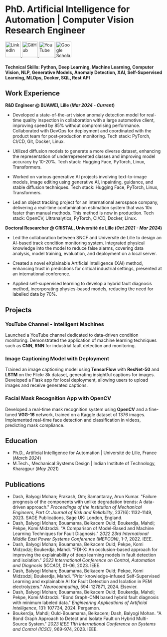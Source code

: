 # PhD. Artificial Intelligence for Automation | Computer Vision Research Engineer


<a href="https://www.linkedin.com/in/balyogi-mohan-dash/" target="_blank">
  <img src="https://linkdeincom/in/test" alt="LinkedIn" width="50" height="50">
</a>

<a href="https://github.com/mohan696matlab" target="_blank">
  <img src="https://upload.wikimedia.org/wikipedia/commons/9/91/Octicons-mark-github.svg" alt="GitHub" width="50" height="50">
</a>

<a href="https://www.youtube.com/@Mohankumardash" target="_blank">
  <img src="https://upload.wikimedia.org/wikipedia/commons/thumb/4/42/YouTube_icon_%282013-2017%29.png/240px-YouTube_icon_%282013-2017%29.png" alt="YouTube" width="50" height="50">
</a>

<a href="https://scholar.google.com/citations?user=jzcIElIAAAAJ&hl=en" target="_blank">
  <img src="https://upload.wikimedia.org/wikipedia/commons/c/c7/Google_Scholar_logo.svg" alt="Google Scholar" width="50" height="50">
</a>


#### Technical Skills: Python, Deep Learning, Machine Learning, Computer Vision, NLP, Generative Models, Anomaly Detection, XAI, Self-Supervised Learning, MLOps, Docker, SQL, Rest API


## Work Experience

**R&D Engineer @ BUAWEI, Lille (_Mar 2024 - Current_)**
- Developed a state-of-the-art vision anomaly detection model for real-time quality inspection in collaboration with a large automotive client, improving speed by 85% without compromising performance. Collaborated with DevOps for deployment and coordinated with the product team for post-production monitoring. Tech stack: PyTorch, CI/CD, Git, Docker, Linux.
 
- Utilized diffusion models to generate a more diverse dataset, enhancing the representation of underrepresented classes and improving model accuracy by 10-20%. 
Tech stack: Hugging Face, PyTorch, Linux, Transformers.

- Worked on various generative AI projects involving text-to-image models, image editing using generative AI, inpainting, guidance, and stable diffusion techniques. Tech stack: Hugging Face, PyTorch, Linux, Transformers.

- Led an object tracking project for an international aerospace company, delivering a real-time contamination estimation system that was 10x faster than manual methods. This method is now in production. Tech stack: OpenCV, Ultranalytics, PyTorch, CI/CD, Docker, Linux.

**Doctoral Researcher @ CRISTAL, Université de Lille (_Oct 2021 - Mar 2024_)**
- Led the collaboration between SNCF and Université de Lille to design an AI-based track condition monitoring system. Integrated physical knowledge into the model to reduce false alarms, covering data analysis, model training, evaluation, and deployment on a local server.

- Created a novel eXplainable Artificial Intelligence (XAI) method, enhancing trust in predictions for critical industrial settings, presented at an international conference.

- Applied self-supervised learning to develop a hybrid fault diagnosis method, incorporating physics-based models, reducing the need for labelled data by 70%.


## Projects

### YouTube Channel - Intelligent Machines
Launched a YouTube channel dedicated to data-driven condition monitoring. Demonstrated the application of machine learning techniques such as **CNN**, **RNN** for industrial fault detection and monitoring. 

### Image Captioning Model with Deployment
Trained an image captioning model using **TensorFlow** with **ResNet-50** and **LSTM** on the Flickr 8k dataset, generating insightful captions for images. Developed a Flask app for local deployment, allowing users to upload images and receive generated captions.

### Facial Mask Recognition App with OpenCV
Developed a real-time mask recognition system using **OpenCV** and a fine-tuned **VGG-16** network, trained on a Kaggle dataset of 1376 images. Implemented real-time face detection and classification in videos, predicting mask compliance.


## Education
- Ph.D., Artificial Intelligence for Automation | Université de Lille, France (_March 2024_)  
- M.Tech., Mechanical Systems Design | Indian Institute of Technology, Kharagpur (_May 2021_)


## Publications

- Dash, Balyogi Mohan; Prakash, Om; Samantaray, Arun Kumar. "Failure prognosis of the components with unlike degradation trends: A data-driven approach." *Proceedings of the Institution of Mechanical Engineers, Part O: Journal of Risk and Reliability*, 237(6): 1132-1149, 2023. SAGE Publications, Sage UK: London, England.
- Dash, Balyogi Mohan; Bouamama, Belkacem Ould; Boukerdja, Mahdi; Pekpe, Komi Midzodzi. "A Comparison of Model-Based and Machine Learning Techniques for Fault Diagnosis." *2022 23rd International Middle East Power Systems Conference (MEPCON)*, 1-7, 2022. IEEE.
- Dash, Balyogi Mohan; Bouamama, Belkacem Ould; Pekpe, Komi Midzodzi; Boukerdja, Mahdi. "FDI-X: An occlusion-based approach for improving the explainability of deep learning models in fault detection and isolation." *2023 International Conference on Control, Automation and Diagnosis (ICCAD)*, 01-06, 2023. IEEE.
- Dash, Balyogi Mohan; Bouamama, Belkacem Ould; Pekpe, Komi Midzodzi; Boukerdja, Mahdi. "Prior knowledge-infused Self-Supervised Learning and explainable AI for Fault Detection and Isolation in PEM electrolyzers." *Neurocomputing*, 594: 127871, 2024. Elsevier.
- Dash, Balyogi Mohan; Bouamama, Belkacem Ould; Boukerdja, Mahdi; Pekpe, Komi Midzodzi. "Bond Graph-CNN based hybrid fault diagnosis with minimum labeled data." *Engineering Applications of Artificial Intelligence*, 131: 107734, 2024. Pergamon.
- Boukerdja, Mahdi; Ould-Bouamama, Belkacem; Dash, Balyogi Mohan. "A Bond Graph Approach to Detect and Isolate Fault on Hybrid Multi-Source System." *2023 IEEE 11th International Conference on Systems and Control (ICSC)*, 969-974, 2023. IEEE.


   

